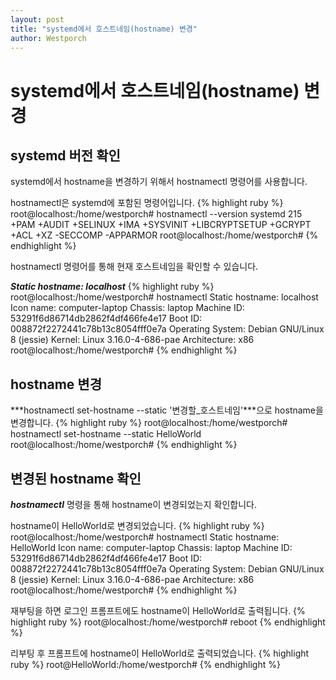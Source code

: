 ```yaml
---
layout: post
title: "systemd에서 호스트네임(hostname) 변경"
author: Westporch
---
```


systemd에서 호스트네임(hostname) 변경
======================================


systemd 버전 확인
-----------------
systemd에서 hostname을 변경하기 위해서 hostnamectl 명령어를 사용합니다.

hostnamectl은 systemd에 포함된 명령어입니다.
{% highlight ruby %}
root@localhost:/home/westporch# hostnamectl --version
systemd 215
+PAM +AUDIT +SELINUX +IMA +SYSVINIT +LIBCRYPTSETUP +GCRYPT +ACL +XZ -SECCOMP -APPARMOR
root@localhost:/home/westporch#
{% endhighlight %}

hostnamectl 명령어를 통해 현재 호스트네임을 확인할 수 있습니다.

***Static hostname: localhost***
{% highlight ruby %}
root@localhost:/home/westporch# hostnamectl 
   Static hostname: localhost
         Icon name: computer-laptop
           Chassis: laptop
        Machine ID: 53291f6d86714db2862f4df466fe4e17
           Boot ID: 008872f2272441c78b13c8054fff0e7a
  Operating System: Debian GNU/Linux 8 (jessie)
            Kernel: Linux 3.16.0-4-686-pae
      Architecture: x86
root@localhost:/home/westporch# 
{% endhighlight %}

hostname 변경
--------------
***hostnamectl set-hostname --static '변경할_호스트네임'***으로 hostname을 변경합니다.
{% highlight ruby %}
root@localhost:/home/westporch# hostnamectl set-hostname --static HelloWorld
root@localhost:/home/westporch#
{% endhighlight %}

변경된 hostname 확인
---------------------
***hostnamectl*** 명령을 통해 hostname이 변경되었는지 확인합니다.

hostname이 HelloWorld로 변경되었습니다.
{% highlight ruby %}
root@localhost:/home/westporch# hostnamectl
   Static hostname: HelloWorld
         Icon name: computer-laptop
           Chassis: laptop
        Machine ID: 53291f6d86714db2862f4df466fe4e17
           Boot ID: 008872f2272441c78b13c8054fff0e7a
  Operating System: Debian GNU/Linux 8 (jessie)
            Kernel: Linux 3.16.0-4-686-pae
      Architecture: x86
root@localhost:/home/westporch# 
{% endhighlight %}

재부팅을 하면 로그인 프롬프트에도 hostname이 HelloWorld로 출력됩니다.
{% highlight ruby %}
root@localhost:/home/westporch# reboot
{% endhighlight %}

리부팅 후 프롬프트에 hostname이 HelloWorld로 출력되었습니다.
{% highlight ruby %}
root@HelloWorld:/home/westporch# 
{% endhighlight %}
